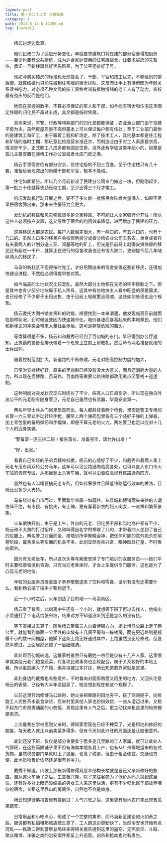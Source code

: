 ```yaml
---
layout: post
title: 第一百二十二节 马袅私集
category: 6
path: 2013-8-13-6-12200.md
tag: [normal]
---
```


　　杨云边走边盘算。

　　他们民政口为了适应形势变化，早就要求建筑口将在建的部分宿舍增加厨房——至少也要有公共厨房，成为适合家庭使用的住宅版宿舍，让要求买房的先暂住，承诺一旦新楼房修好优先购买，为了公平还排好了号。

　　现如今购买楼房的标准也无形提高了，干部、军官和技工优先，不够级别的排后面，就算结婚也只能先搬到住宅版的宿舍排队，这反而让手上有活但因为年龄关系读书吃力，对必须乙种文凭的技工资格考试有抵触情绪的老工人有了动力，夜校最有劲头的反而是他们。

　　他现在掌握的数字，不算必须保证的军人和干部，如今能有宿舍和住宅这类固定住房的归化民不超过五成，其余都是临时住房。

　　具体来说，军警、行政等特殊部门的归化民都能保证；农业渔业部门由于自建平房为主，虽然房屋质量不高但基本上可以保证每户都有住处；至于工业部门最惨的是建筑工和矿工，由于跟着工程和矿场走，除了技术工人，其他基本都是住工程和矿场的临时工棚，那玩意比检疫营水准还次，而制造业由于对工人素质要求高，情况好不少，正式职工八成多都有固定住房，另外还有学徒这类年纪小的，如果是孤儿主要安置在师傅工作办公室或者仓库门房之类。

　　杨云手里宿舍倒有部分空余，但住宅版的不到三百套。至于住宅楼只有几十套，准备给表现突出的新婚干部和军官，根本不能动。

　　住宅如此紧张。所以几个月前新设了民建分公司专门做这一块，但刚刚起步，第一批三十栋就算使劲压缩工期，至少还得三个月才竣工。

　　何况发动机行动开展之后，要不了多久新一批移民会陆续大量涌入，如果不尽早把宿舍腾出来，那未来住房压力会更大。

　　发动机的移民和风灾移民很多是全家移民。不可能让人全家强行分开住！所以这些人必须按户安置，这又导致了宿舍的利用效率降低，进而增加了民建的压力。

　　这类移民大都是农民。每户人数偏差很大，有一两口的，有五六口的，也有十几口的。虽然人口多的移民户会按惯例拆分或者分给农业公司去务农。单身或者只有夫妻两人的计划分送三亚、鸿基等地的矿上，但光是目前马上就得安排住房的移民还有超过一千户，就算正在进行的宿舍改装也还有很大缺口，更别提今后几年陆续涌入的移民了。

　　马袅的新社区不但得按时完工，才好用腾出来的宿舍安置这些新移民，还得加快建设进程，不然就必须得提早想对策。

　　如今临高的土地状况比较混乱，虽然大部分土地都在元老的牢牢控制之下。但是其中也有少部分地块属于私人所有，这其中有些地块主人看中旺盛的房屋需求。也已经修了不少房子出租出售，由于目前土地政策没理顺，这些如何处理也没个规矩。

　　杨云委托大图书馆查资料的时候，顺便找到一本来消遣，他发现临高目前就面临那种状况，到时候这些因为快速城市化，地价暴涨而暴富起来的本地移民，他们和新移民的冲突会带来大量社会矛盾，这可是非常危险的苗头。

　　等盘算得差不多，杨云和和戴秀已经到了百仞城的东门。早已得到办公厅通知，正执勤的警备营排长带着一个班警卫立刻上前敬礼，然后命令两名准备就绪的士兵出列。

　　随着控制范围扩大，新道路的不断修建，元老对临高控制力度的加大，

　　日常治安持续好转，原来的里岗制已经没有没太大意义，而且还消耗大量的人力，所以现在百博路、百马路、百南路等重要公路铁路都改用重点区警戒＋巡逻制。

　　这种制度对突发状况反应时间长了不少，临高人口日趋复杂，所以现在独自外出公干的元老配有随身警卫，元老自己虽然也有武器，毕竟安全第一。

　　两名年轻士兵从门岗里昂首而出，每人都斜背着两个枪套，里面是警卫专用的长管一六三零式手动转轮手枪，腰带上两个弹药包里各有三个装好子弹的上弹器，加上背包里的备用弹药和手榴弹，即便不算元老的火力，两名警卫也足以应对十几个人的近身突袭。

　　“警备营一连三排二班！报告首长，准备完毕，请允许出发！”

　　“好，出发。”

　　看着自己年轻的子弟兵精神抖擞，杨云的心情好了不少，和戴秀带着两人乘上元老专用东风双轮公务马车，这车可以沿公路通向临高各处，也可以直入东门市火车站的贵宾专区，从那里登上头等车厢，就可以沿着临高现有铁路通向四方。

　　虽然也有人叫嚷要搞元老专列，但如此奢侈并且降低铁路运行效率的做法，目前还没多少人支持。

　　马车绕过东门市而过，里面繁华喧嚣一如既往，从县城和博铺两头来往的人潮络绎不绝，有市民、有挑夫，有士绅，更有穿着新衣的妇人闺女，一派祥和繁荣景象。

　　火车很快开出，由于是上午，外出的元老、归化民干部和当地商户都有不少，杨云和不太熟的打过招呼，又和叫得出名字的寒暄了几句，才带着四人坐到了自己的位置上，两名警卫对面而坐，按培训所学聚精会神，把任何可能的意外扼杀在萌芽阶段，戴秀坐头等车厢的机会不多，此刻显然有些兴奋，眼神四处打量，不时看向窗外。

　　因为有元老坐车，所以这次头等车厢里安排了专门培训的女服务员——她们平时主要检票和提供咨询，只有当元老乘坐时，才会上车提供专门服务，这也是为了凸显元老的地位。

　　年轻的女服务员提着篮子恭恭敬敬送来了饮料和零食，请示有没有还需要什么，看到杨云摆了摆手才鞠躬退下。

　　近一个小时之后，火车到达了目的地——马袅新区。

　　杨云看了看表，此刻离中午还有一个小时，就想等下班了再过去找人，他掏出小灵通打了个电话给张兴培，结果对方不知道没听到还是怎么的没有接。

　　等下直接过去算了，随后杨云带着三人向着博铺方向，拐上博马公路上走了两公里，就能看到南面一公里外的山坡有十几间平房和一栋楼房，而在更近处则是规模不小的数十间棚屋，他脚下这条土路正好通过其中，土路虽然没正经修过，但显然平整过，上面居然还铺了一层细煤渣。

　　此处距百仞城较远，这戴家村虽然只有戴姓一宗但是仅有十几户人家。这里很早就卖给元老们粮食蔬菜，对各项民政事务也比较配合，属于关系较好的本地土著，所以虽然编入了户籍，但并没被过多打扰，杨云知道戴秀家就是这里。

　　此刻身边的戴秀也有些意外，不时看向对面那熟悉又陌生的地方，又回头注意杨云的表情，已经有大半年没回家了，她没想到现在都这个规模了。

　　以前这里开始修博马公路时，她父亲把靠路的田地夯平，搭了两间棚子，向修路工人兜售茶水饭食杂货，后来村里其他人家也纷纷效仿，一些从澄迈过来，又租不起东门市昂贵铺面的小商贩，发现这里有人气之后，更主动找来租这里的地修棚屋卖货。

　　上次戴秀在学校见到父亲时，得知家里现在已经不种菜了，光是租地和修好的棚屋，每天收入就比以前卖菜多得多，但有今天如此兴旺的局面还是让她很意外。

　　此刻还没下班，仅仅是部分贪便宜宁愿多走几里路的工人家属，就已让此处人气颇旺，在这些简陋铺子里不但有海南本地各县土产，也有从广州等地运来的各式货物，虽然税务部门早就盯上了这里，也发了税票，但由于租金便宜，交通也方便，此地货物售价依然还是很有竞争力。

　　戴秀不知道，山坡上那栋新得修得双层木结构长楼就是自己父亲新修好的旅店。自从这火车通了之后，生意极兴隆，除了来往客商为了低价从码头换到这里住，还有许多对上眼还没结婚的男女工人来这里快活，更有不少归化民干部放弃嘈杂的宿舍，长租这里靠山的房间住，自然也不会是单身。

　　杨云知道徒弟报告里有提到过：人气兴旺之后，这里更有当地农户来此兜售瓜果蔬菜、

　　日常用品和小吃点心，形成了一个完整的集市，而马袅新区建设如火如荼之后，据说都有私娼租那旅店做生意了，工人跑这边更勤快了，当然治安也开始有点混乱——民政口得到警察总局转来得相关报告提到这里的盗窃、无照卖淫、斗殴、聚众赌博、诈骗之类的治安案件都呈上升态势。凶杀和抢劫也时有发生。
